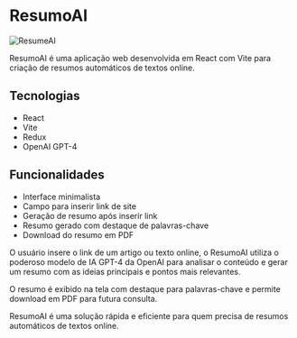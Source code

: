 # ResumoAI

![ResumeAI](https://i.ibb.co/tp1yZgw/Captura-de-tela-2023-09-03-201920.png)

ResumoAI é uma aplicação web desenvolvida em React com Vite para criação de resumos automáticos de textos online.

## Tecnologias

- React
- Vite
- Redux
- OpenAI GPT-4

## Funcionalidades

- Interface minimalista
- Campo para inserir link de site
- Geração de resumo após inserir link
- Resumo gerado com destaque de palavras-chave
- Download do resumo em PDF

O usuário insere o link de um artigo ou texto online, o ResumoAI utiliza o poderoso modelo de IA GPT-4 da OpenAI para analisar o conteúdo e gerar um resumo com as ideias principais e pontos mais relevantes.

O resumo é exibido na tela com destaque para palavras-chave e permite download em PDF para futura consulta.

ResumoAI é uma solução rápida e eficiente para quem precisa de resumos automáticos de textos online.

